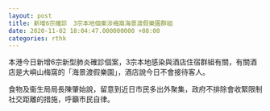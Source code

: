 ```yaml
---
layout: post
title: 新增6宗確診　3宗本地個案涉梅窩海景渡假樂園群組
date: 2020-11-02 18:04:47.000000000 +08:00
categories: rthk
---
```


本港今日新增6宗新型肺炎確診個案，3宗本地感染與酒店住宿群組有關，有關酒店是大嶼山梅窩的「海景渡假樂園」，酒店說今日不會接待客人。

食物及衞生局局長陳肇始說，留意到近日市民多出外聚集，政府不排除會收緊限制社交距離的措施，呼籲市民自律。
